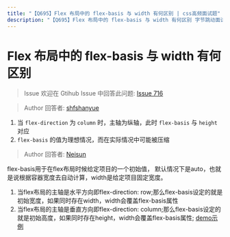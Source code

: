 ```yaml
---
title: "【Q695】Flex 布局中的 flex-basis 与 width 有何区别 | css高频面试题"
description: "【Q695】Flex 布局中的 flex-basis 与 width 有何区别 字节跳动面试题、阿里腾讯面试题、美团小米面试题。"
---
```


# Flex 布局中的 flex-basis 与 width 有何区别

> Issue
> 欢迎在 Gtihub Issue 中回答此问题: [Issue 716](https://github.com/shfshanyue/Daily-Question/issues/716)

> Author
> 回答者: [shfshanyue](https://github.com/shfshanyue)

1. 当 `flex-direction` 为 `column` 时，主轴为纵轴，此时 `flex-basis` 与 `height` 对应
2. `flex-basis` 的值为理想情况，而在实际情况中可能被压缩

> Author
> 回答者: [Neisun](https://github.com/Neisun)

flex-basis用于在flex布局时候给定项目的一个初始值， 默认情况下是auto，也就是说根据容器宽度去自动计算，width是给定项目固定宽度。

1. 当flex布局的主轴是水平方向即flex-direction: row;那么flex-basis设定的就是初始宽度，如果同时存在width，width会覆盖flex-basis属性
2. 当flex布局的主轴是垂直方向即flex-direction: column;那么flex-basis设定的就是初始高度，如果同时存在height，width会覆盖flex-basis属性;
   [demo示例](https://stackblitz.com/edit/web-platform-rprew4?file=styles.css,index.html)
